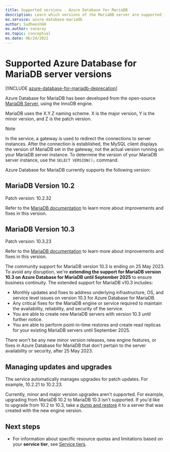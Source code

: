 ```yaml
---
title: Supported versions - Azure Database for MariaDB
description: Learn which versions of the MariaDB server are supported in the Azure Database for MariaDB service.
ms.service: azure-database-mariadb
author: SudheeshGH
ms.author: sunaray
ms.topic: conceptual
ms.date: 06/24/2022
---
```

# Supported Azure Database for MariaDB server versions

[!INCLUDE [azure-database-for-mariadb-deprecation](includes/azure-database-for-mariadb-deprecation.md)]

Azure Database for MariaDB has been developed from the open-source [MariaDB Server](https://downloads.mariadb.org/), using the InnoDB engine.

MariaDB uses the X.Y.Z naming scheme. X is the major version, Y is the minor version, and Z is the patch version.

> [!NOTE]
> In the service, a gateway is used to redirect the connections to server instances. After the connection is established, the MySQL client displays the version of MariaDB set in the gateway, not the actual version running on your MariaDB server instance. To determine the version of your MariaDB server instance, use the `SELECT VERSION();` command.

Azure Database for MariaDB currently supports the following version:

## MariaDB Version 10.2

Patch version: 10.2.32

Refer to the [MariaDB documentation](https://mariadb.com/kb/en/mariadb-10232-release-notes/) to learn more about improvements and fixes in this version.

## MariaDB Version 10.3

Patch version: 10.3.23

Refer to the [MariaDB documentation](https://mariadb.com/kb/en/mariadb-10323-release-notes/) to learn more about improvements and fixes in this version.

The community support for MariaDB version 10.3 is ending on 25 May 2023. To avoid any disruption, we're  **extending the support for MariaDB version 10.3 on Azure Database for MariaDB until September 2025** to ensure business continuity. The extended support for MariaDB v10.3 includes:

* Monthly updates and fixes to address underlying infrastructure, OS, and service level issues on version 10.3 for Azure Database for MariaDB.
* Any critical fixes for the MariaDB engine or service required to maintain the availability, reliability, and security of the service.
* You are able to create new MariaDB servers with version 10.3 until further notice.
* You are able to perform point-in-time restores and create read replicas for your existing MariaDB servers until September 2025.

There won't be any new minor version releases, new engine features, or fixes in Azure Database for MariaDB that don't pertain to the server availability or security, after 25 May 2023.

## Managing updates and upgrades

The service automatically manages upgrades for patch updates. For example, 10.2.21 to 10.2.23.

Currently, minor and major version upgrades aren't supported. For example, upgrading from MariaDB 10.2 to MariaDB 10.3 isn't supported. If you'd like to upgrade from 10.2 to 10.3, take a [dump and restore](./howto-migrate-dump-restore.md) it to a server that was created with the new engine version.

## Next steps

- For information about specific resource quotas and limitations based on your **service tier**, see [Service tiers](./concepts-pricing-tiers.md).
